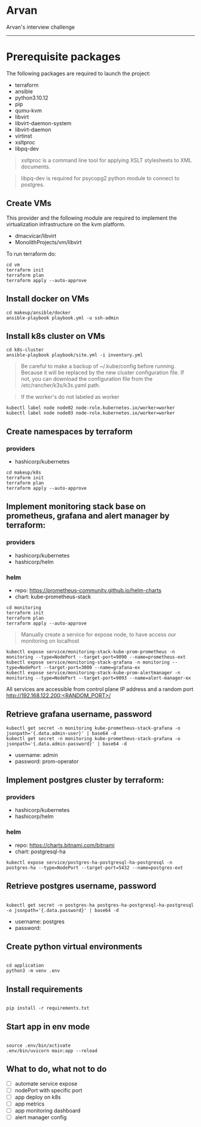 # Arvan

Arvan's interview challenge

---

# Prerequisite packages

The following packages are required to launch the project:

- terraform
- ansible
- python3.10.12
- pip
- qumu-kvm
- libvirt
- libvirt-daemon-system
- libvirt-daemon
- virtinst
- xsltproc
- libpq-dev

> xsltproc is a command line tool for applying XSLT stylesheets to XML documents.

> libpq-dev is required for psycopg2 python module to connect to postgres.

## Create VMs

This provider and the following module are required to implement the virtualization infrastructure on the kvm platform.

- dmacvicar/libvirt
- MonolithProjects/vm/libvirt

To run terraform do:

```
cd vm
terraform init
terraform plan
terraform apply --auto-approve
```

## Install docker on VMs

```
cd makeup/ansible/docker
ansible-playbook playbook.yml -u ssh-admin
```

## Install k8s cluster on VMs

```
cd k8s-cluster
ansible-playbook playbook/site.yml -i inventory.yml
```

> Be careful to make a backup of ~/.kube/config before running. Because it will be replaced by the new cluster configuration file. If not, you can download the configuration file from the /etc/rancher/k3s/k3s.yaml path.

> If the worker's do not labeled as worker

```
kubectl label node node02 node-role.kubernetes.io/worker=worker
kubectl label node node03 node-role.kubernetes.io/worker=worker
```

## Create namespaces by terraform

### providers

- hashicorp/kubernetes

```
cd makeup/k8s
terraform init
terraform plan
terraform apply --auto-approve
```

## Implement monitoring stack base on prometheus, grafana and alert manager by terraform:

### providers

- hashicorp/kubernetes
- hashicorp/helm

### helm

- repo: https://prometheus-community.github.io/helm-charts
- chart: kube-prometheus-stack

```
cd monitoring
terraform init
terraform plan
terraform apply --auto-approve
```

> Manually create a service for expose node, to have access our monitoring on localhost

```
kubectl expose service/monitoring-stack-kube-prom-prometheus -n monitoring --type=NodePort --target-port=9090 --name=prometheus-ext
kubectl expose service/monitoring-stack-grafana -n monitoring --type=NodePort --target-port=3000 --name=grafana-ex
kubectl expose service/monitoring-stack-kube-prom-alertmanager -n monitoring --type=NodePort --target-port=9093 --name=alert-manager-ex
```

All services are accessible from control plane IP address and a random port
http://192.168.122.200:<RANDOM_PORT>/

## Retrieve grafana username, password

```
kubectl get secret -n monitoring kube-prometheus-stack-grafana -o jsonpath='{.data.admin-user}' | base64 -d
kubectl get secret -n monitoring kube-prometheus-stack-grafana -o jsonpath='{.data.admin-password}' | base64 -d
```

- username: admin
- password: prom-operator

## Implement postgres cluster by terraform:

### providers

- hashicorp/kubernetes
- hashicorp/helm

### helm

- repo: https://charts.bitnami.com/bitnami
- chart: postgresql-ha

```
kubectl expose service/postgres-ha-postgresql-ha-postgresql -n postgres-ha --type=NodePort --target-port=5432 --name=postgres-ext
```

## Retrieve postgres username, password

```

kubectl get secret -n postgres-ha postgres-ha-postgresql-ha-postgresql -o jsonpath='{.data.password}' | base64 -d

```

- username: postgres
- password:

## Create python virtual environments

```

cd application
python3 -m venv .env

```

## Install requirements

```

pip install -r requirements.txt

```

## Start app in env mode

```

source .env/bin/activate
.env/bin/uvicorn main:app --reload

```

## What to do, what not to do

- [ ] automate service expose
- [ ] nodePort with specific port
- [ ] app deploy on k8s
- [ ] app metrics
- [ ] app monitoring dashboard
- [ ] alert manager config

```

```
